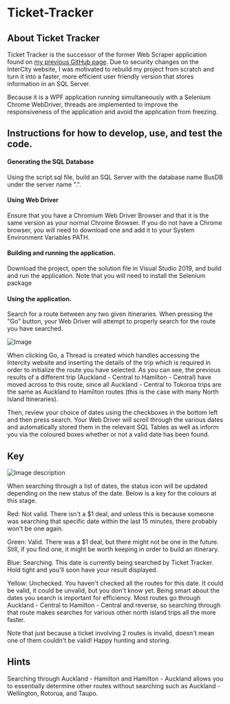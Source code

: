 # Ticket-Tracker

## About Ticket Tracker

Ticket Tracker is the successor of the former Web Scraper application found on [my previous GitHub page](https://github.com/jacobzaidi/web-scraper/ "github.com/jacobzaidinz"). Due to security changes on the InterCity website, I was motivated to rebuild my project from scratch and turn it into a faster, more efficient user friendly version that stores information in an SQL Server.

Because it is a WPF application running simultaneously with a Selenium Chrome WebDriver, threads are implemented to improve the responsiveness of the application and avoid the application from freezing.

## Instructions for how to develop, use, and test the code.

#### Generating the SQL Database

Using the script.sql file, build an SQL Server with the database name BusDB under the server name ".".

#### Using Web Driver

Ensure that you have a Chromium Web Driver Browser and that it is the same version as your normal Chrome Browser. If you do not have a Chrome browser, you will need to download one and add it to your System Environment Variables PATH.

#### Building and running the application.

Download the project, open the solution file in Visual Studio 2019, and build and run the application. Note that you will need to install the Selenium package

#### Using the application.

Search for a route between any two given itineraries. When pressing the "Go" button, your Web Driver will attempt to properly search for the route you have searched.

![Image](https://i.imgur.com/cQ0n72b.png)

When clicking Go, a Thread is created which handles accessing the Intercity website and inserting the details of the trip which is required in order to initialize the route you have selected. As you can see, the previous results of a different trip (Auckland - Central to Hamilton - Central) have moved across to this route, since all Auckland - Central to Tokoroa trips are the same as Auckland to Hamilton routes (this is the case with many North Island Itineraries).

Then, review your choice of dates using the checkboxes in the bottom left and then press search. Your Web Driver will scroll through the various dates and automatically stored them in the relevant SQL Tables as well as inform you via the coloured boxes whether or not a valid date has been found.

## Key

![Image description](https://i.imgur.com/tp5MAQX.png)

When searching through a list of dates, the status icon will be updated depending on the new status of the date. Below is a key for the colours at this stage.

Red: Not valid. There isn't a $1 deal, and unless this is because someone was searching that specific date within the last 15 minutes, there probably won't be one again.

Green: Valid. There was a $1 deal, but there might not be one in the future. Still, if you find one, it might be worth keeping in order to build an itinerary.

Blue: Searching. This date is currently being searched by Ticket Tracker. Hold tight and you'll soon have your result displayed.

Yellow: Unchecked. You haven't checked all the routes for this date. It could be valid, it could be unvalid, but you don't know yet. Being smart about the dates you search is important for efficiency. Most routes go through Auckland - Central to Hamilton - Central and reverse, so searching through that route makes searches for various other north island trips all the more faster.

Note that just because a ticket involving 2 routes is invalid, doesn't mean one of them couldn't be valid! Happy hunting and storing.

## Hints

Searching through Auckland - Hamilton and Hamilton - Auckland allows you to essentially determine other routes without searching such as Auckland - Wellington, Rotorua, and Taupo.
